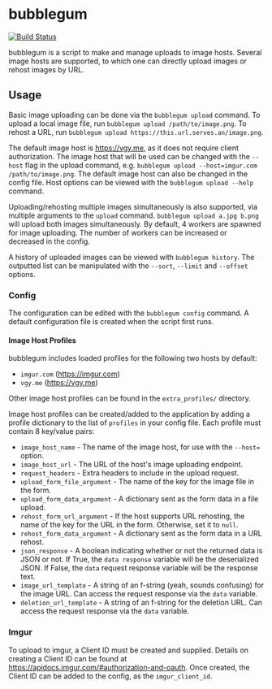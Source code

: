 # bubblegum

[![Build Status](https://travis-ci.org/dzlr/bubblegum.svg?branch=master)](https://travis-ci.org/dzlr/bubblegum)

bubblegum is a script to make and manage uploads to image hosts. Several image
hosts are supported, to which one can directly upload images or rehost images
by URL.

## Usage

Basic image uploading can be done via the `bubblegum upload` command. To upload
a local image file, run `bubblegum upload /path/to/image.png`. To rehost a URL,
run `bubblegum upload https://this.url.serves.an/image.png`.

The default image host is https://vgy.me, as it does not require client
authorization. The image host that will be used can be changed with the
`--host` flag in the upload command, e.g. `bubblegum upload --host=imgur.com
/path/to/image.png`. The default image host can also be changed in the config
file. Host options can be viewed with the `bubblegum upload --help` command.

Uploading/rehosting multiple images simultaneously is also supported, via
multiple arguments to the `upload` command. `bubblegum upload a.jpg b.png` will
upload both images simultaneously. By default, 4 workers are spawned for image
uploading. The number of workers can be increased or decreased in the config.

A history of uploaded images can be viewed with `bubblegum history`. The
outputted list can be manipulated with the `--sort`, `--limit` and `--offset`
options.

### Config

The configuration can be edited with the `bubblegum config` command. A default
configuration file is created when the script first runs.

#### Image Host Profiles

bubblegum includes loaded profiles for the following two hosts by default:

- `imgur.com` (https://imgur.com)
- `vgy.me` (https://vgy.me)

Other image host profiles can be found in the `extra_profiles/` directory.

Image host profiles can be created/added to the application by adding a profile
dictionary to the list of `profiles` in your config file. Each profile must
contain 8 key/value pairs:

- `image_host_name` - The name of the image host, for use with the `--host=`
  option.
- `image_host_url` - The URL of the host's image uploading endpoint.
- `request_headers` - Extra headers to include in the upload request.
- `upload_form_file_argument` - The name of the key for the image file in the
  form.
- `upload_form_data_argument` - A dictionary sent as the form data in a file
  upload.
- `rehost_form_url_argument` - If the host supports URL rehosting, the name of
  the key for the URL in the form. Otherwise, set it to `null`.
- `rehost_form_data_argument` - A dictionary sent as the form data in a URL
  rehost.
- `json_response` - A boolean indicating whether or not the returned data is
  JSON or not. If True, the `data response` variable will be the deserialized
  JSON. If False, the `data` request response variable will be the response
  text.
- `image_url_template` - A string of an f-string (yeah, sounds confusing) for
  the image URL. Can access the request response via the `data` variable.
- `deletion_url_template` - A string of an f-string for the deletion URL. Can
  access the request response via the `data` variable.

### Imgur

To upload to imgur, a Client ID must be created and supplied. Details on
creating a Client ID can be found at
https://apidocs.imgur.com/#authorization-and-oauth. Once created, the Client ID
can be added to the config, as the `imgur_client_id`.
